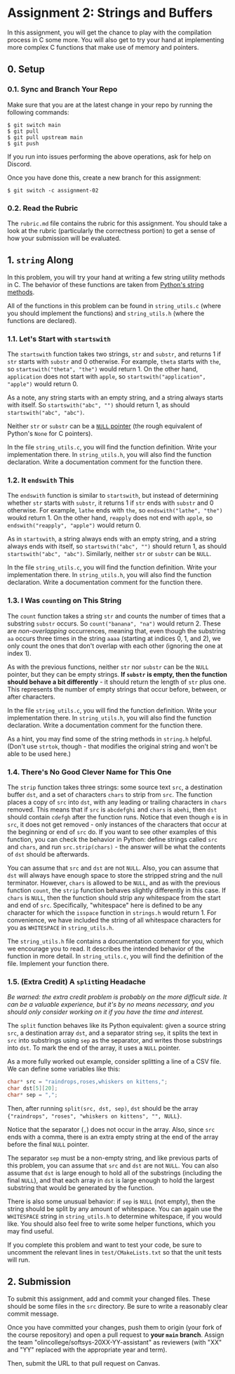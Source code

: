 # Assignment 2: Strings and Buffers

In this assignment, you will get the chance to play with the compilation process
in C some more. You will also get to try your hand at implementing more complex
C functions that make use of memory and pointers.

## 0. Setup

### 0.1. Sync and Branch Your Repo

Make sure that you are at the latest change in your repo by running the
following commands:

```
$ git switch main
$ git pull
$ git pull upstream main
$ git push
```

If you run into issues performing the above operations, ask for help on Discord.

Once you have done this, create a new branch for this assignment:

```
$ git switch -c assignment-02
```

### 0.2. Read the Rubric

The `rubric.md` file contains the rubric for this assignment. You should take a
look at the rubric (particularly the correctness portion) to get a sense of how
your submission will be evaluated.

## 1. `string` Along

In this problem, you will try your hand at writing a few string utility methods
in C. The behavior of these functions are taken from
[Python's string methods](https://docs.python.org/3/library/stdtypes.html#string-methods).

All of the functions in this problem can be found in `string_utils.c` (where you
should implement the functions) and `string_utils.h` (where the functions are
declared).

### 1.1. Let's Start with `startswith`

The `startswith` function takes two strings, `str` and `substr`, and returns 1
if `str` starts with `substr` and 0 otherwise. For example, `theta` starts with
`the`, so `startswith("theta", "the")` would return 1. On the other hand,
`application` does not start with `apple`, so
`startswith("application", "apple")` would return 0.

As a note, any string starts with an empty string, and a string always starts
with itself. So `startswith("abc", "")` should return 1, as should
`startswith("abc", "abc")`.

Neither `str` or `substr` can be a
[`NULL` pointer](https://en.cppreference.com/w/c/types/NULL) (the rough
equivalent of Python's `None` for C pointers).

In the file `string_utils.c`, you will find the function definition. Write your
implementation there. In `string_utils.h`, you will also find the function
declaration. Write a documentation comment for the function there.

### 1.2. It `endswith` This

The `endswith` function is similar to `startswith`, but instead of determining
whether `str` starts with `substr`, it returns 1 if `str` ends with `substr` and
0 otherwise. For example, `lathe` ends with `the`, so `endswith("lathe", "the")`
woukd return 1. On the other hand, `reapply` does not end with `apple`, so
`endswith("reapply", "apple")` would return 0.

As in `startswith`, a string always ends with an empty string, and a string
always ends with itself, so `startswith("abc", "")` should return 1, as should
`startswith("abc", "abc")`. Similarly, neither `str` or `substr` can be `NULL`.

In the file `string_utils.c`, you will find the function definition. Write your
implementation there. In `string_utils.h`, you will also find the function
declaration. Write a documentation comment for the function there.

### 1.3. I Was `count`ing on This String

The `count` function takes a string `str` and counts the number of times that a
substring `substr` occurs. So `count("banana", "na")` would return 2. These are
_non-overlapping_ occurrences, meaning that, even though the substring `aa`
occurs three times in the string `aaaa` (starting at indices 0, 1, and 2), we
only count the ones that don't overlap with each other (ignoring the one at
index 1).

As with the previous functions, neither `str` nor `substr` can be the `NULL`
pointer, but they can be empty strings. **If `substr` is empty, then the
function should behave a bit differently** - it should return the length of
`str` plus one. This represents the number of empty strings that occur before,
between, or after characters.

In the file `string_utils.c`, you will find the function definition. Write your
implementation there. In `string_utils.h`, you will also find the function
declaration. Write a documentation comment for the function there.

As a hint, you may find some of the string methods in `string.h` helpful. (Don't
use `strtok`, though - that modifies the original string and won't be able to be
used here.)

### 1.4. There's No Good Clever Name for This One

The `strip` function takes three strings: some source text `src`, a destination
buffer `dst`, and a set of characters `chars` to strip from `src`. The function
places a copy of `src` into `dst`, with any leading or trailing characters in
`chars` removed. This means that if `src` is `abcdefghi` and `chars` is `abehi`,
then `dst` should contain `cdefgh` after the function runs. Notice that even
though `e` is in `src`, it does not get removed - only instances of the
characters that occur at the beginning or end of `src` do. If you want to see
other examples of this function, you can check the behavior in Python: define
strings called `src` and `chars`, and run `src.strip(chars)` - the answer will
be what the contents of `dst` should be afterwards.

You can assume that `src` and `dst` are not `NULL`. Also, you can assume that
`dst` will always have enough space to store the stripped string and the null
terminator. However, `chars` is allowed to be `NULL`, and as with the previous
function `count`, the `strip` function behaves slightly differently in this
case. If `chars` is `NULL`, then the function should strip any whitespace from
the start and end of `src`. Specifically, "whitespace" here is defined to be any
character for which the `isspace` function in `strings.h` would return 1. For
convenience, we have included the string of all whitespace characters for you as
`WHITESPACE` in `string_utils.h`.

The `string_utils.h` file contains a documentation comment for you, which we
encourage you to read. It describes the intended behavior of the function in
more detail. In `string_utils.c`, you will find the definition of the file.
Implement your function there.

### 1.5. (Extra Credit) A `split`ting Headache

_Be warned: the extra credit problem is probably on the more difficult side. It
can be a valuable experience, but it's by no means necessary, and you should
only consider working on it if you have the time and interest._

The `split` function behaves like its Python equivalent: given a source string
`src`, a destination array `dst`, and a separator string `sep`, it splits the
text in `src` into substrings using `sep` as the separator, and writes those
substrings into `dst`. To mark the end of the array, it uses a `NULL` pointer.

As a more fully worked out example, consider splitting a line of a CSV file. We
can define some variables like this:

```c
char* src = "raindrops,roses,whiskers on kittens,";
char dst[5][20];
char* sep = ",";
```

Then, after running `split(src, dst, sep)`, `dst` should be the array
`{"raindrops", "roses", "whiskers on kittens", "", NULL}`.

Notice that the separator (`,`) does not occur in the array. Also, since `src`
ends with a comma, there is an extra empty string at the end of the array before
the final `NULL` pointer.

The separator `sep` must be a non-empty string, and like previous parts of this
problem, you can assume that `src` and `dst` are not `NULL`. You can also assume
that `dst` is large enough to hold all of the substrings (including the final
`NULL`), and that each array in `dst` is large enough to hold the largest
substring that would be generated by the function.

There is also some unusual behavior: if `sep` is `NULL` (not empty), then the
string should be split by any amount of whitespace. You can again use the
`WHITESPACE` string in `string_utils.h` to determine whitespace, if you would
like. You should also feel free to write some helper functions, which you may
find useful.

If you complete this problem and want to test your code, be sure to uncomment
the relevant lines in `test/CMakeLists.txt` so that the unit tests will run.

## 2. Submission

To submit this assignment, add and commit your changed files. These should be
some files in the `src` directory. Be sure to write a reasonably clear commit
message.

Once you have committed your changes, push them to origin (your fork of the
course repository) and open a pull request to **your `main` branch**. Assign the
team "olincollege/softsys-20XX-YY-assistant" as reviewers (with "XX" and "YY"
replaced with the appropriate year and term).

Then, submit the URL to that pull request on Canvas.
